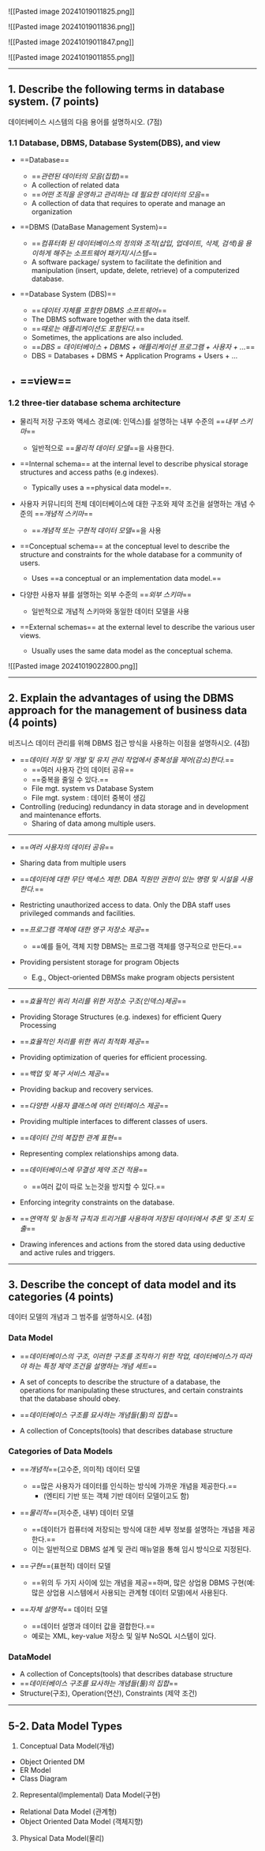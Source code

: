 ![[Pasted image 20241019011825.png]]

![[Pasted image 20241019011836.png]]

![[Pasted image 20241019011847.png]]

![[Pasted image 20241019011855.png]]

---
## 1. Describe the following terms in database system. (7 points)
데이터베이스 시스템의 다음 용어를 설명하시오. (7점)

### 1.1 Database, DBMS, Database System(DBS), and view
- ==Database== 
	- ==*관련된 데이터의 모음(집합)*==
	- A collection of related data
	- ==*어떤 조직을 운영하고 관리하는 데 필요한 데이터의 모음*==
	- A collection of data that requires to operate and manage an organization

- ==DBMS (DataBase Management System)==
	- ==*컴퓨터화 된 데이터베이스의 정의와 조작(삽입, 업데이트, 삭제, 검색)을 용이하게 해주는 소프트웨어 패키지/시스템*==
	- A software package/ system to facilitate the definition and manipulation (insert, update, delete, retrieve) of a computerized database.

- ==Database System (DBS)==
	- ==*데이터 자체를 포함한 DBMS 소프트웨어*==
	- The DBMS software together with the data itself. 
	- ==*때로는 애플리케이션도 포함된다.*==
	- Sometimes, the applications are also included.
	- ==*DBS = 데이터베이스 + DBMS + 애플리케이션 프로그램 + 사용자 + ...*==
	- DBS = Databases + DBMS + Application Programs + Users + ...

- ==view==
	- 

### 1.2 three-tier database schema architecture
- 물리적 저장 구조와 액세스 경로(예: 인덱스)를 설명하는 내부 수준의 ==*내부 스키마*==
	- 일반적으로 ==*물리적 데이터 모델*==을 사용한다.
- ==Internal schema== at the internal level to describe physical storage structures and access paths (e.g indexes).
	- Typically uses a ==physical data model==.

- 사용자 커뮤니티의 전체 데이터베이스에 대한 구조와 제약 조건을 설명하는 개념 수준의 ==*개념적 스키마*==
	- ==*개념적 또는 구현적 데이터 모델*==을 사용
- ==Conceptual schema== at the conceptual level to describe the structure and constraints for the whole database for a community of users.
	- Uses ==a conceptual or an implementation data model.==

- 다양한 사용자 뷰를 설명하는 외부 수준의 ==*외부 스키마*==
	- 일반적으로 개념적 스키마와 동일한 데이터 모델을 사용
- ==External schemas== at the external level to describe the various user views.
	- Usually uses the same data model as the conceptual schema.

![[Pasted image 20241019022800.png]]

---
## 2. Explain the advantages of using the DBMS approach for the management of business data (4 points)
비즈니스 데이터 관리를 위해 DBMS 접근 방식을 사용하는 이점을 설명하시오. (4점)

- ==*데이터 저장 및 개발 및 유지 관리 작업에서 중복성을 제어(감소)한다.*==
	- ==여러 사용자 간의 데이터 공유==
	- ==중복을 줄일 수 있다.==
	- File mgt. system vs Database System
	- File mgt. system : 데이터 중복이 생김
- Controlling (reducing) redundancy in data storage and in development and maintenance efforts.
	- Sharing of data among multiple users.

---
- ==*여러 사용자의 데이터 공유*==
- Sharing data from multiple users

- ==*데이터에 대한 무단 액세스 제한. DBA 직원만 권한이 있는 명령 및 시설을 사용한다.*==
- Restricting unauthorized access to data. Only the DBA staff uses privileged commands and facilities.

- ==*프로그램 객체에 대한 영구 저장소 제공*==
	- ==예를 들어, 객체 지향 DBMS는 프로그램 객체를 영구적으로 만든다.==	
- Providing persistent storage for program Objects
	- E.g., Object-oriented DBMSs make program objects persistent

---
- ==*효율적인 쿼리 처리를 위한 저장소 구조(인덱스)제공*==
- Providing Storage Structures (e.g. indexes) for efficient Query Processing

- ==*효율적인 처리를 위한 쿼리 최적화 제공*==
- Providing optimization of queries for efficient processing.

- ==*백업 및 복구 서비스 제공*==
- Providing backup and recovery services.

- ==*다양한 사용자 클래스에 여러 인터페이스 제공*==
- Providing multiple interfaces to different classes of users.

- ==*데이터 간의 복잡한 관계 표현*==
- Representing complex relationships among data.

- ==*데이터베이스에 무결성 제약 조건 적용*==
	- ==여러 값이 따로 노는것을 방지할 수 있다.==
- Enforcing integrity constraints on the database.

- ==*연역적 및 능동적 규칙과 트리거를 사용하여 저장된 데이터에서 추론 및 조치 도출*==
- Drawing inferences and actions from the stored data using deductive and active rules and triggers.

---
## 3. Describe the concept of data model and its categories (4 points)
데이터 모델의 개념과 그 범주를 설명하시오. (4점)

### Data Model
- ==*데이터베이스의 구조, 이러한 구조를 조작하기 위한 작업, 데이터베이스가 따라야 하는 특정 제약 조건을 설명하는 개념 세트*==
- A set of concepts to describe the structure of a database, the operations for manipulating these structures, and certain constraints that the database should obey.

- ==*데이터베이스 구조를 묘사하는 개념들(툴)의 집합*==
- A collection of Concepts(tools) that describes database structure

### Categories of Data Models
- ==*개념적*==(고수준, 의미적) 데이터 모델
	- ==많은 사용자가 데이터를 인식하는 방식에 가까운 개념을 제공한다.==
		- (엔티티 기반 또는 객체 기반 데이터 모델이고도 함)

- ==*물리적*==(저수준, 내부) 데이터 모델
	- ==데이터가 컴퓨터에 저장되는 방식에 대한 세부 정보를 설명하는 개념을 제공한다.==
	- 이는 일반적으로 DBMS 설계 및 관리 매뉴얼을 통해 임시 방식으로 지정된다.

- ==*구현*==(표현적) 데이터 모델
	- ==위의 두 가지 사이에 있는 개념을 제공==하며, 많은 상업용 DBMS 구현(예: 많은 상업용 시스템에서 사용되는 관계형 데이터 모델)에서 사용된다.

- ==*자체 설명적*== 데이터 모델
	- ==데이터 설명과 데이터 값을 결합한다.==
	- 예로는 XML, key-value 저장소 및 일부 NoSQL 시스템이 있다.






























### DataModel
- A collection of Concepts(tools) that describes database structure
- ==*데이터베이스 구조를 묘사하는 개념들(툴)의 집합*==
- Structure(구조), Operation(연산), Constraints (제약 조건)
---
## 5-2. Data Model Types
1. Conceptual Data Model(개념)
  - Object Oriented DM
  - ER Model
  - Class Diagram
2. Represental(Implemental) Data Model(구현)
  - Relational Data Model (관계형)
  - Object Oriented Data Model (객체지향)
3. Physical Data Model(물리)